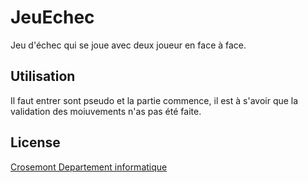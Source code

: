 # JeuEchec

Jeu d'échec qui se joue avec deux joueur en face à face.

## Utilisation
Il faut entrer sont pseudo et la partie commence, il est à s'avoir que la validation des moiuvements n'as pas été faite.

## License
[Crosemont Departement informatique](https://git.dti.crosemont.quebec/)